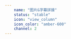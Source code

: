 ```yaml
---
    name: "图片&字幕拼接"
    status: "stable"
    icon: "view_column"
    icon_color: "amber-600"
    channel: 2
---
```

